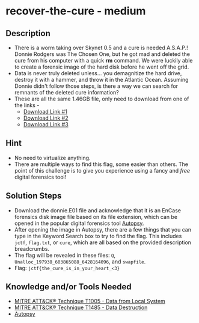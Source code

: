 # recover-the-cure - medium 

## Description
* There is a worm taking over Skynet 0.5 and a cure is needed A.S.A.P.! Donnie Rodgers was The Chosen One, but he got mad and deleted the cure from his computer with a quick **rm** command. We were luckily able to create a forensic image of the hard disk before he went off the grid.
* Data is never truly deleted unless... you demagnitize the hard drive, destroy it with a hammer, and throw it in the Atlantic Ocean. Assuming Donnie didn't follow those steps, is there a way we can search for remnants of the deleted cure information?
* These are all the same 1.46GB file, only need to download from one of the links - 
    * [Download Link #1](https://drive.google.com/drive/folders/1hAXTpbxNjuiJ2FebxZOEfNU-U4bNZDy5?usp=sharing)
    * [Download Link #2](https://drive.google.com/drive/folders/1VOZL_nphqEH20fxPnuDHPbyX0UXBuHnp?usp=sharing)
    * [Download Link #3](https://drive.google.com/drive/folders/1kuvGabNr-rwwcnzdRYxFHh75IeFigugV?usp=sharing)

## Hint
* No need to virtualize anything.
* There are multiple ways to find this flag, some easier than others. The point of this challenge is to give you experience using a fancy and *free* digital forensics tool!

## Solution Steps
* Download the donnie.E01 file and acknowledge that it is an EnCase forensics disk image file based on its file extension, which can be opened in the popular digital forensics tool [Autopsy](https://www.autopsy.com/).
* After opening the image in Autopsy, there are a few things that you can type in the Keyword Search box to try to find the flag. This includes `jctf`, `flag.txt`, or `cure`, which are all based on the provided description breadcrumbs.
* The flag will be revealed in these files: `Q`, `Unalloc_197938_603865088_6428164096`, and `swapfile`.
* Flag: `jctf{the_cure_is_in_your_heart_<3}`

## Knowledge and/or Tools Needed
* [MITRE ATT&CK® Technique T1005 - Data from Local System](https://attack.mitre.org/techniques/T1005/) 
* [MITRE ATT&CK® Technique T1485 - Data Destruction](https://attack.mitre.org/techniques/T1485/) 
* [Autopsy](https://www.autopsy.com/)
